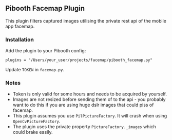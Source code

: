 ## Pibooth Facemap Plugin

This plugin filters captured images utilising the private rest api of the mobile app facemap.

### Installation

Add the plugin to your Pibooth config:

    plugins = "/Users/your_user/projects/facemap/pibooth_facemap.py"

Update `TOKEN` in `facemap.py`.

### Notes

- Token is only valid for some hours and needs to be acquired by yourself.
- Images are not resized before sending them of to the api - you probably want to do this if you are using huge dslr images that could piss of facemap.
- This plugin assumes you use `PilPictureFactory`. It will crash when using `OpenCvPictureFactory`.
- The plugin uses the private property `PictureFactory._images` which could brake easily.